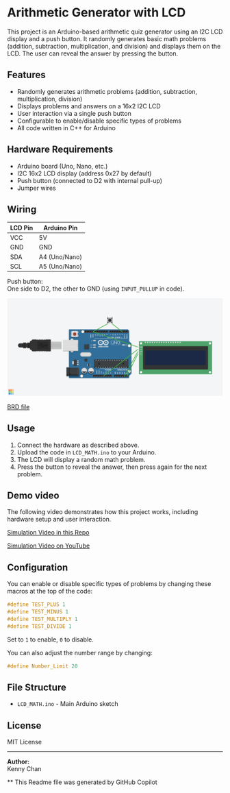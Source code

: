 # Arithmetic Generator with LCD

This project is an Arduino-based arithmetic quiz generator using an I2C LCD display and a push button. It randomly generates basic math problems (addition, subtraction, multiplication, and division) and displays them on the LCD. The user can reveal the answer by pressing the button.

## Features

- Randomly generates arithmetic problems (addition, subtraction, multiplication, division)
- Displays problems and answers on a 16x2 I2C LCD
- User interaction via a single push button
- Configurable to enable/disable specific types of problems
- All code written in C++ for Arduino

## Hardware Requirements

- Arduino board (Uno, Nano, etc.)
- I2C 16x2 LCD display (address 0x27 by default)
- Push button (connected to D2 with internal pull-up)
- Jumper wires

## Wiring

| LCD Pin | Arduino Pin |
|---------|-------------|
| VCC     | 5V          |
| GND     | GND         |
| SDA     | A4 (Uno/Nano) |
| SCL     | A5 (Uno/Nano) |

Push button:  
One side to D2, the other to GND (using `INPUT_PULLUP` in code).

![Hardware Wiring](/material/Arithmetic-Generator.png)

[BRD file](/material/Arithmetic-Generator.brd)

## Usage

1. Connect the hardware as described above.
2. Upload the code in `LCD_MATH.ino` to your Arduino.
3. The LCD will display a random math problem.
4. Press the button to reveal the answer, then press again for the next problem.

## Demo video
The following video demonstrates how this project works, including hardware setup and user interaction.

[Simulation Video in this Repo](/material/simulation.webm)

[Simulation Video on YouTube](https://www.youtube.com/watch?v=ukyB9MxYGHE)

## Configuration

You can enable or disable specific types of problems by changing these macros at the top of the code:

```cpp
#define TEST_PLUS 1
#define TEST_MINUS 1
#define TEST_MULTIPLY 1
#define TEST_DIVIDE 1
```
Set to `1` to enable, `0` to disable.

You can also adjust the number range by changing:

```cpp
#define Number_Limit 20
```

## File Structure

- `LCD_MATH.ino` - Main Arduino sketch

## License

MIT License

---

**Author:**  
Kenny Chan

** This Readme file was generated by GitHub Copilot